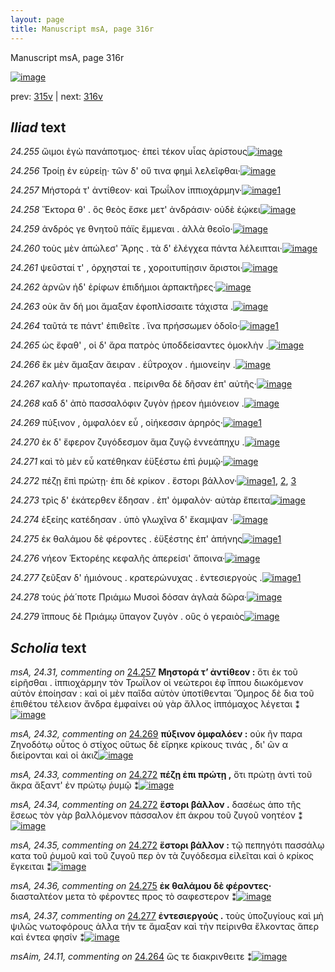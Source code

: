 ```yaml
---
layout: page
title: Manuscript msA, page 316r
---
```


Manuscript msA, page 316r

[![image](http://www.homermultitext.org/iipsrv?OBJ=IIP,1.0&FIF=/project/homer/pyramidal/deepzoom/hmt/vaimg/2017a/VA316RN_0486.tif&WID=100&CVT=JPEG)](http://www.homermultitext.org/ict2/?urn=urn:cite2:hmt:vaimg.2017a:VA316RN_0486)

prev:  [315v](../315v/) | next:  [316v](../316v/)

## *Iliad* text

*24.255* <a id="24.255"/> ὤιμοι ἐγὼ πανάποτμος· ἐπεὶ τέκον υἷας ἀρίστους[![image](http://www.homermultitext.org/iipsrv?OBJ=IIP,1.0&FIF=/project/homer/pyramidal/deepzoom/hmt/vaimg/2017a/VA316RN_0486.tif&RGN=0.186,0.1779,0.417,0.0248&WID=1000&CVT=JPEG)](http://www.homermultitext.org/ict2/?urn=urn:cite2:hmt:vaimg.2017a:VA316RN_0486@0.186,0.1779,0.417,0.0248)

*24.256* <a id="24.256"/> Τροίῃ ἐν εὐρείῃ· τῶν δ' οὔ τινα φημὶ λελεῖφθαι·[![image](http://www.homermultitext.org/iipsrv?OBJ=IIP,1.0&FIF=/project/homer/pyramidal/deepzoom/hmt/vaimg/2017a/VA316RN_0486.tif&RGN=0.185,0.1974,0.417,0.0248&WID=1000&CVT=JPEG)](http://www.homermultitext.org/ict2/?urn=urn:cite2:hmt:vaimg.2017a:VA316RN_0486@0.185,0.1974,0.417,0.0248)

*24.257* <a id="24.257"/> Μήστορά τ' ἀντίθεον· καὶ Τρωΐλον ἱππιοχάρμην·[![image](http://www.homermultitext.org/iipsrv?OBJ=IIP,1.0&FIF=/project/homer/pyramidal/deepzoom/hmt/vaimg/2017a/VA316RN_0486.tif&RGN=0.183,0.2155,0.417,0.0248&WID=1000&CVT=JPEG)](http://www.homermultitext.org/ict2/?urn=urn:cite2:hmt:vaimg.2017a:VA316RN_0486@0.183,0.2155,0.417,0.0248)[1](#msA_24.31)

*24.258* <a id="24.258"/> Ἕκτορα θ' . ὃς θεὸς ἔσκε μετ' ἀνδράσιν· οὐδὲ ἐῴκει[![image](http://www.homermultitext.org/iipsrv?OBJ=IIP,1.0&FIF=/project/homer/pyramidal/deepzoom/hmt/vaimg/2017a/VA316RN_0486.tif&RGN=0.184,0.2357,0.417,0.0248&WID=1000&CVT=JPEG)](http://www.homermultitext.org/ict2/?urn=urn:cite2:hmt:vaimg.2017a:VA316RN_0486@0.184,0.2357,0.417,0.0248)

*24.259* <a id="24.259"/> ἀνδρός γε θνητοῦ πάϊς ἔμμεναι . ἀλλὰ θεοῖο·[![image](http://www.homermultitext.org/iipsrv?OBJ=IIP,1.0&FIF=/project/homer/pyramidal/deepzoom/hmt/vaimg/2017a/VA316RN_0486.tif&RGN=0.184,0.2538,0.417,0.0248&WID=1000&CVT=JPEG)](http://www.homermultitext.org/ict2/?urn=urn:cite2:hmt:vaimg.2017a:VA316RN_0486@0.184,0.2538,0.417,0.0248)

*24.260* <a id="24.260"/> τοὺς μὲν ἀπώλεσ' Ἄρης . τὰ δ' ἐλέγχεα πάντα λέλειπται·[![image](http://www.homermultitext.org/iipsrv?OBJ=IIP,1.0&FIF=/project/homer/pyramidal/deepzoom/hmt/vaimg/2017a/VA316RN_0486.tif&RGN=0.183,0.2725,0.432,0.027&WID=1000&CVT=JPEG)](http://www.homermultitext.org/ict2/?urn=urn:cite2:hmt:vaimg.2017a:VA316RN_0486@0.183,0.2725,0.432,0.027)

*24.261* <a id="24.261"/> ψεῦσταί τ' , ὀρχησταί τε , χοροιτυπίῃσιν ἄριστοι·[![image](http://www.homermultitext.org/iipsrv?OBJ=IIP,1.0&FIF=/project/homer/pyramidal/deepzoom/hmt/vaimg/2017a/VA316RN_0486.tif&RGN=0.182,0.292,0.432,0.027&WID=1000&CVT=JPEG)](http://www.homermultitext.org/ict2/?urn=urn:cite2:hmt:vaimg.2017a:VA316RN_0486@0.182,0.292,0.432,0.027)

*24.262* <a id="24.262"/> ἀρνῶν ἠδ' ἐρίφων ἐπιδήμιοι ἁρπακτῆρες·[![image](http://www.homermultitext.org/iipsrv?OBJ=IIP,1.0&FIF=/project/homer/pyramidal/deepzoom/hmt/vaimg/2017a/VA316RN_0486.tif&RGN=0.179,0.3138,0.432,0.027&WID=1000&CVT=JPEG)](http://www.homermultitext.org/ict2/?urn=urn:cite2:hmt:vaimg.2017a:VA316RN_0486@0.179,0.3138,0.432,0.027)

*24.263* <a id="24.263"/> οὐκ ἂν δή μοι ἄμαξαν ἐφοπλίσσαιτε τάχιστα .[![image](http://www.homermultitext.org/iipsrv?OBJ=IIP,1.0&FIF=/project/homer/pyramidal/deepzoom/hmt/vaimg/2017a/VA316RN_0486.tif&RGN=0.181,0.3333,0.432,0.027&WID=1000&CVT=JPEG)](http://www.homermultitext.org/ict2/?urn=urn:cite2:hmt:vaimg.2017a:VA316RN_0486@0.181,0.3333,0.432,0.027)

*24.264* <a id="24.264"/> ταῦτά τε πάντ' ἐπιθεῖτε . ἵνα πρήσσωμεν ὁδοῖο·[![image](http://www.homermultitext.org/iipsrv?OBJ=IIP,1.0&FIF=/project/homer/pyramidal/deepzoom/hmt/vaimg/2017a/VA316RN_0486.tif&RGN=0.182,0.3521,0.432,0.027&WID=1000&CVT=JPEG)](http://www.homermultitext.org/ict2/?urn=urn:cite2:hmt:vaimg.2017a:VA316RN_0486@0.182,0.3521,0.432,0.027)[1](#msAim_24.11)

*24.265* <a id="24.265"/> ὡς ἔφαθ' , οἱ δ' ἄρα πατρὸς ὑποδδείσαντες ὁμοκλὴν .[![image](http://www.homermultitext.org/iipsrv?OBJ=IIP,1.0&FIF=/project/homer/pyramidal/deepzoom/hmt/vaimg/2017a/VA316RN_0486.tif&RGN=0.183,0.3716,0.432,0.027&WID=1000&CVT=JPEG)](http://www.homermultitext.org/ict2/?urn=urn:cite2:hmt:vaimg.2017a:VA316RN_0486@0.183,0.3716,0.432,0.027)

*24.266* <a id="24.266"/> ἒκ μὲν ἄμαξαν ἄειραν . ἐΰτροχον . ἡμιονείην .[![image](http://www.homermultitext.org/iipsrv?OBJ=IIP,1.0&FIF=/project/homer/pyramidal/deepzoom/hmt/vaimg/2017a/VA316RN_0486.tif&RGN=0.1809,0.3918,0.4005,0.02586&WID=1000&CVT=JPEG)](http://www.homermultitext.org/ict2/?urn=urn:cite2:hmt:vaimg.2017a:VA316RN_0486@0.1809,0.3918,0.4005,0.02586)

*24.267* <a id="24.267"/> καλὴν· πρωτοπαγέα . πείρινθα δὲ δῆσαν ἐπ' αὐτῆς·[![image](http://www.homermultitext.org/iipsrv?OBJ=IIP,1.0&FIF=/project/homer/pyramidal/deepzoom/hmt/vaimg/2017a/VA316RN_0486.tif&RGN=0.1855,0.4130,0.4180,0.02407&WID=1000&CVT=JPEG)](http://www.homermultitext.org/ict2/?urn=urn:cite2:hmt:vaimg.2017a:VA316RN_0486@0.1855,0.4130,0.4180,0.02407)

*24.268* <a id="24.268"/> καδ δ' ἀπὸ πασσαλόφιν ζυγὸν ῄρεον ἡμιόνειον .[![image](http://www.homermultitext.org/iipsrv?OBJ=IIP,1.0&FIF=/project/homer/pyramidal/deepzoom/hmt/vaimg/2017a/VA316RN_0486.tif&RGN=0.1837,0.4306,0.4180,0.02407&WID=1000&CVT=JPEG)](http://www.homermultitext.org/ict2/?urn=urn:cite2:hmt:vaimg.2017a:VA316RN_0486@0.1837,0.4306,0.4180,0.02407)

*24.269* <a id="24.269"/> πύξινον , ὀμφαλόεν εὖ , οἰήκεσσιν ἀρηρός·[![image](http://www.homermultitext.org/iipsrv?OBJ=IIP,1.0&FIF=/project/homer/pyramidal/deepzoom/hmt/vaimg/2017a/VA316RN_0486.tif&RGN=0.1820,0.4517,0.3819,0.02434&WID=1000&CVT=JPEG)](http://www.homermultitext.org/ict2/?urn=urn:cite2:hmt:vaimg.2017a:VA316RN_0486@0.1820,0.4517,0.3819,0.02434)[1](#msA_24.32)

*24.270* <a id="24.270"/> ἐκ δ' ἔφερον ζυγόδεσμον ἅμα ζυγῷ ἐννεάπηχυ .[![image](http://www.homermultitext.org/iipsrv?OBJ=IIP,1.0&FIF=/project/homer/pyramidal/deepzoom/hmt/vaimg/2017a/VA316RN_0486.tif&RGN=0.1817,0.4693,0.4095,0.02503&WID=1000&CVT=JPEG)](http://www.homermultitext.org/ict2/?urn=urn:cite2:hmt:vaimg.2017a:VA316RN_0486@0.1817,0.4693,0.4095,0.02503)

*24.271* <a id="24.271"/> καὶ τὸ μὲν εὖ κατέθηκαν ἐϋξέστω ἐπὶ ῥυμῷ·[![image](http://www.homermultitext.org/iipsrv?OBJ=IIP,1.0&FIF=/project/homer/pyramidal/deepzoom/hmt/vaimg/2017a/VA316RN_0486.tif&RGN=0.1848,0.4891,0.3793,0.02365&WID=1000&CVT=JPEG)](http://www.homermultitext.org/ict2/?urn=urn:cite2:hmt:vaimg.2017a:VA316RN_0486@0.1848,0.4891,0.3793,0.02365)

*24.272* <a id="24.272"/> πέζῃ ἔπὶ πρώτῃ· ἐπι δὲ κρίκον . ἕστορι βάλλον·[![image](http://www.homermultitext.org/iipsrv?OBJ=IIP,1.0&FIF=/project/homer/pyramidal/deepzoom/hmt/vaimg/2017a/VA316RN_0486.tif&RGN=0.1842,0.5069,0.3838,0.02752&WID=1000&CVT=JPEG)](http://www.homermultitext.org/ict2/?urn=urn:cite2:hmt:vaimg.2017a:VA316RN_0486@0.1842,0.5069,0.3838,0.02752)[1](#msA_24.34), [2](#msA_24.35), [3](#msA_24.33)

*24.273* <a id="24.273"/> τρὶς δ' ἑκάτερθεν ἔδησαν . ἐπ' ὀμφαλὸν· αὐτὰρ ἔπειτα[![image](http://www.homermultitext.org/iipsrv?OBJ=IIP,1.0&FIF=/project/homer/pyramidal/deepzoom/hmt/vaimg/2017a/VA316RN_0486.tif&RGN=0.1817,0.5250,0.4438,0.02586&WID=1000&CVT=JPEG)](http://www.homermultitext.org/ict2/?urn=urn:cite2:hmt:vaimg.2017a:VA316RN_0486@0.1817,0.5250,0.4438,0.02586)

*24.274* <a id="24.274"/> ἑξείης κατέδησαν . ὑπὸ γλωχῖνα δ' ἔκαμψαν ·[![image](http://www.homermultitext.org/iipsrv?OBJ=IIP,1.0&FIF=/project/homer/pyramidal/deepzoom/hmt/vaimg/2017a/VA316RN_0486.tif&RGN=0.1822,0.5467,0.4333,0.02697&WID=1000&CVT=JPEG)](http://www.homermultitext.org/ict2/?urn=urn:cite2:hmt:vaimg.2017a:VA316RN_0486@0.1822,0.5467,0.4333,0.02697)

*24.275* <a id="24.275"/> ἐκ θαλάμου δὲ φέροντες . ἐϋξέστης ἐπ' ἀπήνης[![image](http://www.homermultitext.org/iipsrv?OBJ=IIP,1.0&FIF=/project/homer/pyramidal/deepzoom/hmt/vaimg/2017a/VA316RN_0486.tif&RGN=0.1805,0.5661,0.3935,0.02158&WID=1000&CVT=JPEG)](http://www.homermultitext.org/ict2/?urn=urn:cite2:hmt:vaimg.2017a:VA316RN_0486@0.1805,0.5661,0.3935,0.02158)[1](#msA_24.36)

*24.276* <a id="24.276"/> νήεον Ἑκτορέης κεφαλῆς ἀπερείσι' ἄποινα·[![image](http://www.homermultitext.org/iipsrv?OBJ=IIP,1.0&FIF=/project/homer/pyramidal/deepzoom/hmt/vaimg/2017a/VA316RN_0486.tif&RGN=0.1833,0.5855,0.3917,0.02199&WID=1000&CVT=JPEG)](http://www.homermultitext.org/ict2/?urn=urn:cite2:hmt:vaimg.2017a:VA316RN_0486@0.1833,0.5855,0.3917,0.02199)

*24.277* <a id="24.277"/> ζεῦξαν δ' ἡμιόνους . κρατερώνυχας . ἐντεσιεργοὺς .[![image](http://www.homermultitext.org/iipsrv?OBJ=IIP,1.0&FIF=/project/homer/pyramidal/deepzoom/hmt/vaimg/2017a/VA316RN_0486.tif&RGN=0.1837,0.6054,0.4143,0.02462&WID=1000&CVT=JPEG)](http://www.homermultitext.org/ict2/?urn=urn:cite2:hmt:vaimg.2017a:VA316RN_0486@0.1837,0.6054,0.4143,0.02462)[1](#msA_24.37)

*24.278* <a id="24.278"/> τούς ῥά́ ποτε Πριάμω Μυσοὶ δόσαν ἀγλαὰ δῶρα·[![image](http://www.homermultitext.org/iipsrv?OBJ=IIP,1.0&FIF=/project/homer/pyramidal/deepzoom/hmt/vaimg/2017a/VA316RN_0486.tif&RGN=0.1811,0.6228,0.4230,0.02324&WID=1000&CVT=JPEG)](http://www.homermultitext.org/ict2/?urn=urn:cite2:hmt:vaimg.2017a:VA316RN_0486@0.1811,0.6228,0.4230,0.02324)

*24.279* <a id="24.279"/> ἵππους δὲ Πριάμῳ ὕπαγον ζυγὸν . οὓς ὁ γεραιὸς[![image](http://www.homermultitext.org/iipsrv?OBJ=IIP,1.0&FIF=/project/homer/pyramidal/deepzoom/hmt/vaimg/2017a/VA316RN_0486.tif&RGN=0.1822,0.6438,0.4230,0.02711&WID=1000&CVT=JPEG)](http://www.homermultitext.org/ict2/?urn=urn:cite2:hmt:vaimg.2017a:VA316RN_0486@0.1822,0.6438,0.4230,0.02711)

## *Scholia* text

*msA, 24.31, commenting on* [24.257](#24.257)  <a id="msA_24.31"/> **Μηστορά τ’ ἀντίθεον :** ὅτι ἐκ τοῦ εἰρῆσθαι . ἱππιοχάρμην τὸν Τρωΐλον οἱ νεώτεροι ἐφ ἵππου διωκόμενον αὐτὸν ἐποίησαν : καὶ οἱ μὲν παῖδα αὐτὸν ὑποτίθενται Ὅμηρος δὲ δια τοῦ ἐπιθέτου τέλειον ἄνδρα ἐμφαίνει οὐ γὰρ ἄλλος ἱππόμαχος λέγεται ⁑[![image](http://www.homermultitext.org/iipsrv?OBJ=IIP,1.0&FIF=/project/homer/pyramidal/deepzoom/hmt/vaimg/2017a/VA316RN_0486.tif&RGN=0.178,0.0713,0.614,0.0473&WID=1000&CVT=JPEG)](http://www.homermultitext.org/ict2/?urn=urn:cite2:hmt:vaimg.2017a:VA316RN_0486@0.178,0.0713,0.614,0.0473)

*msA, 24.32, commenting on* [24.269](#24.269)  <a id="msA_24.32"/> **πύξινον ὀμφαλόεν :** οὐκ ῆν παρα Ζηνοδότῳ οὗτος ὁ στίχος οὕτως δὲ εἴρηκε κρίκους τινάς , δι' ῶν α διείρονται καὶ οἱ ἀκιζ[![image](http://www.homermultitext.org/iipsrv?OBJ=IIP,1.0&FIF=/project/homer/pyramidal/deepzoom/hmt/vaimg/2017a/VA316RN_0486.tif&RGN=0.618,0.4459,0.183,0.0736&WID=1000&CVT=JPEG)](http://www.homermultitext.org/ict2/?urn=urn:cite2:hmt:vaimg.2017a:VA316RN_0486@0.618,0.4459,0.183,0.0736)

*msA, 24.33, commenting on* [24.272](#24.272)  <a id="msA_24.33"/> **πέζῃ ἐπι πρώτῃ ,** ὅτι πρώτῃ ἀντὶ τοῦ ἄκρα ἄξαντ' ἐν πρώτῳ ῥυμῷ ⁑[![image](http://www.homermultitext.org/iipsrv?OBJ=IIP,1.0&FIF=/project/homer/pyramidal/deepzoom/hmt/vaimg/2017a/VA316RN_0486.tif&RGN=0.621,0.518,0.189,0.0473&WID=1000&CVT=JPEG)](http://www.homermultitext.org/ict2/?urn=urn:cite2:hmt:vaimg.2017a:VA316RN_0486@0.621,0.518,0.189,0.0473)

*msA, 24.34, commenting on* [24.272](#24.272)  <a id="msA_24.34"/> **ἕστορι βάλλον .** δασέως ἀπο τῆς ἕσεως τὸν γὰρ βαλλόμενον πάσσαλον ἐπ άκρου τοῦ ζυγοῦ νοητέον ⁑[![image](http://www.homermultitext.org/iipsrv?OBJ=IIP,1.0&FIF=/project/homer/pyramidal/deepzoom/hmt/vaimg/2017a/VA316RN_0486.tif&RGN=0.618,0.5593,0.189,0.0473&WID=1000&CVT=JPEG)](http://www.homermultitext.org/ict2/?urn=urn:cite2:hmt:vaimg.2017a:VA316RN_0486@0.618,0.5593,0.189,0.0473)

*msA, 24.35, commenting on* [24.272](#24.272)  <a id="msA_24.35"/> **ἕστορι βάλλον :** τῷ πεπηγότι πασσάλῳ κατα τοῦ ῥυμοῦ καὶ τοῦ ζυγοῦ περ ὸν τὰ ζυγόδεσμα εἰλεῖται καὶ ὁ κρίκος ἔγκειται ⁑[![image](http://www.homermultitext.org/iipsrv?OBJ=IIP,1.0&FIF=/project/homer/pyramidal/deepzoom/hmt/vaimg/2017a/VA316RN_0486.tif&RGN=0.615,0.6006,0.189,0.0533&WID=1000&CVT=JPEG)](http://www.homermultitext.org/ict2/?urn=urn:cite2:hmt:vaimg.2017a:VA316RN_0486@0.615,0.6006,0.189,0.0533)

*msA, 24.36, commenting on* [24.275](#24.275)  <a id="msA_24.36"/> **ἐκ θαλάμου δὲ φέροντες·** διασταλτέον μετα τὸ φέροντες προς τὸ σαφεστερον ⁑[![image](http://www.homermultitext.org/iipsrv?OBJ=IIP,1.0&FIF=/project/homer/pyramidal/deepzoom/hmt/vaimg/2017a/VA316RN_0486.tif&RGN=0.616,0.6471,0.186,0.0413&WID=1000&CVT=JPEG)](http://www.homermultitext.org/ict2/?urn=urn:cite2:hmt:vaimg.2017a:VA316RN_0486@0.616,0.6471,0.186,0.0413)

*msA, 24.37, commenting on* [24.277](#24.277)  <a id="msA_24.37"/> **ἐντεσιεργούς .** τοὺς ὑποζυγίους καὶ μὴ ψιλῶς νωτοφόρους ἀλλα τήν τε ἄμαξαν καὶ τὴν πείρινθα ἕλκοντας ἅπερ καὶ έντεα φησίν ⁑[![image](http://www.homermultitext.org/iipsrv?OBJ=IIP,1.0&FIF=/project/homer/pyramidal/deepzoom/hmt/vaimg/2017a/VA316RN_0486.tif&RGN=0.18,0.6817,0.632,0.0353&WID=1000&CVT=JPEG)](http://www.homermultitext.org/ict2/?urn=urn:cite2:hmt:vaimg.2017a:VA316RN_0486@0.18,0.6817,0.632,0.0353)

*msAim, 24.11, commenting on* [24.264](#24.264)  <a id="msAim_24.11"/> ὥς τε διακρινθειτε ⁑[![image](http://www.homermultitext.org/iipsrv?OBJ=IIP,1.0&FIF=/project/homer/pyramidal/deepzoom/hmt/vaimg/2017a/VA316RN_0486.tif&RGN=0.603,0.3529,0.074,0.0338&WID=1000&CVT=JPEG)](http://www.homermultitext.org/ict2/?urn=urn:cite2:hmt:vaimg.2017a:VA316RN_0486@0.603,0.3529,0.074,0.0338)